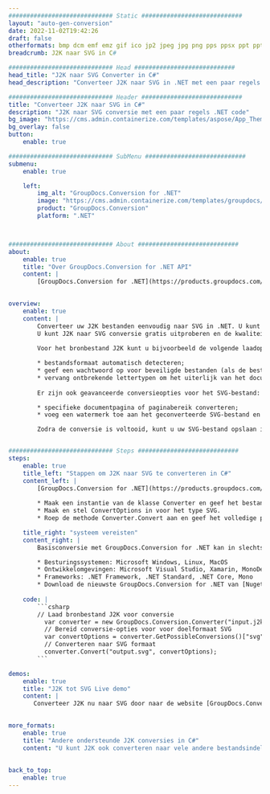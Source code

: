 ```yaml
---
############################# Static ############################
layout: "auto-gen-conversion"
date: 2022-11-02T19:42:26
draft: false
otherformats: bmp dcm emf emz gif ico jp2 jpeg jpg png pps ppsx ppt pptx psb psd svg svgz tga tif tiff webp wmf wmz
breadcrumb: J2K naar SVG in C#

############################# Head ############################
head_title: "J2K naar SVG Converter in C#"
head_description: "Converteer J2K naar SVG in .NET met een paar regels code. Gebruik de GroupDocs Document Conversion API om meer dan 160 bestandsformaten te converteren."

############################# Header ############################
title: "Converteer J2K naar SVG in C#"
description: "J2K naar SVG conversie met een paar regels .NET code"
bg_image: "https://cms.admin.containerize.com/templates/aspose/App_Themes/V3/images/bg/header1.png"
bg_overlay: false
button:
    enable: true

############################# SubMenu ############################
submenu:
    enable: true

    left:
        img_alt: "GroupDocs.Conversion for .NET"
        image: "https://cms.admin.containerize.com/templates/groupdocs/images/product-logos/90x90-noborder/groupdocs-conversion-net.png"
        product: "GroupDocs.Conversion"
        platform: ".NET"



############################# About ############################
about:
    enable: true
    title: "Over GroupDocs.Conversion for .NET API"
    content: |
        [GroupDocs.Conversion for .NET](https://products.groupdocs.com/conversion/net/) kan worden gebruikt om Microsoft Word, Excel, PowerPoint, PDF, Visio en andere formaten te converteren. GroupDocs.Conversion is een standalone API die geschikt is voor back-end en interne systemen waar hoge prestaties vereist zijn. Het is niet afhankelijk van software zoals Microsoft of Open Office.
    

overview:
    enable: true
    content: |
        Converteer uw J2K bestanden eenvoudig naar SVG in .NET. U kunt slechts een paar C# coderegels gebruiken op elk platform naar keuze, zoals - Windows, Linux, macOS.
        U kunt J2K naar SVG conversie gratis uitproberen en de kwaliteit van de conversieresultaten evalueren. Naast eenvoudige scenario's voor bestandsconversie kunt u meer geavanceerde opties proberen voor het laden van het bronbestand J2K en voor het opslaan van het SVG-uitvoerresultaat. 
        
        Voor het bronbestand J2K kunt u bijvoorbeeld de volgende laadopties gebruiken:

        * bestandsformaat automatisch detecteren;
        * geef een wachtwoord op voor beveiligde bestanden (als de bestandsindeling dit ondersteunt);
        * vervang ontbrekende lettertypen om het uiterlijk van het document te behouden.
        
        Er zijn ook geavanceerde conversieopties voor het SVG-bestand:

        * specifieke documentpagina of paginabereik converteren;
        * voeg een watermerk toe aan het geconverteerde SVG-bestand en nog veel meer.

        Zodra de conversie is voltooid, kunt u uw SVG-bestand opslaan in het lokale bestandspad of in opslag van derden, zoals FTP, Amazon S3, Google Drive, Dropbox enz. Let op: om J2K naar {{ te converteren) TO}} er is geen extra software nodig, zoals MS Office, Open Office, Adobe Acrobat Reader enz.


############################# Steps ############################
steps:
    enable: true
    title_left: "Stappen om J2K naar SVG te converteren in C#"
    content_left: |
        [GroupDocs.Conversion for .NET](https://products.groupdocs.com/conversion/net/) maakt het gemakkelijk voor ontwikkelaars om een ​​J2K bestand naar SVG te converteren met een paar regels code.
        
        * Maak een instantie van de klasse Converter en geef het bestand J2K het volledige pad
        * Maak en stel ConvertOptions in voor het type SVG.
        * Roep de methode Converter.Convert aan en geef het volledige pad en formaat (SVG) door als parameter

    title_right: "systeem vereisten"
    content_right: |
        Basisconversie met GroupDocs.Conversion for .NET kan in slechts een paar eenvoudige stappen worden gedaan. Onze API's worden ondersteund op alle belangrijke platforms en besturingssystemen. Voordat u de onderstaande code uitvoert, moet u ervoor zorgen dat de volgende vereisten op uw systeem zijn geïnstalleerd.

        * Besturingssystemen: Microsoft Windows, Linux, MacOS
        * Ontwikkelomgevingen: Microsoft Visual Studio, Xamarin, MonoDevelop
        * Frameworks: .NET Framework, .NET Standard, .NET Core, Mono
        * Download de nieuwste GroupDocs.Conversion for .NET van [Nuget](https://www.nuget.org/packages/groupdocs.conversion)
         
    code: |
        ```csharp    
        // Laad bronbestand J2K voor conversie
          var converter = new GroupDocs.Conversion.Converter("input.j2k");
          // Bereid conversie-opties voor voor doelformaat SVG
          var convertOptions = converter.GetPossibleConversions()["svg"].ConvertOptions;
          // Converteren naar SVG formaat
          converter.Convert("output.svg", convertOptions);
        ```

demos:
    enable: true
    title: "J2K tot SVG Live demo"
    content: |
       Converteer J2K nu naar SVG door naar de website [GroupDocs.Conversion App](https://products.groupdocs.app/conversion/family) te gaan. Online demo heeft de volgende voordelen:
          

more_formats:
    enable: true
    title: "Andere ondersteunde J2K conversies in C#"
    content: "U kunt J2K ook converteren naar vele andere bestandsindelingen. Zie de lijst hieronder."
       
       
back_to_top:
    enable: true
---
```

